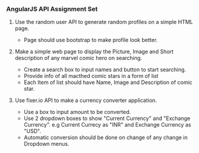 ### AngularJS API Assignment Set

1. Use the random user API to generate random profiles on a simple HTML page.
    * Page should use bootstrap to make profile look better.

2. Make a simple web page to display the Picture, Image and Short description of any marvel comic hero on searching.
    * Create a search box to input names and button to start searching.
    * Provide info of all macthed comic stars in a form of list
    * Each Item of list should have Name, Image and Description of comic star.

3. Use fixer.io API to make a currency converter application. 
    * Use a box to input amount to be converted.
    * Use 2 dropdown boxes to show "Current Currency" and "Exchange Currency". e.g Current Currecy as "INR" and Exchange Currency as "USD".
    * Automatic conversion should be done on change of any change in Dropdown menus.